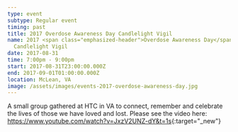 ```yaml
---
type: event
subtype: Regular event
timing: past
title: 2017 Overdose Awareness Day Candlelight Vigil
name: 2017 <span class="emphasized-header">Overdose Awareness Day</span>
  Candlelight Vigil
date: 2017-08-31
time: 7:00pm - 9:00pm
start: 2017-08-31T23:00:00.000Z
end: 2017-09-01T01:00:00.000Z
location: McLean, VA
image: /assets/images/events-2017-overdose-awareness-day.jpg
---
```


A small group gathered at HTC in VA to connect, remember and celebrate the lives of those we have loved and lost.  Please see the video here: <https://www.youtube.com/watch?v=JxzV2UNZ-dY&t=1s>{:target="_new"}
